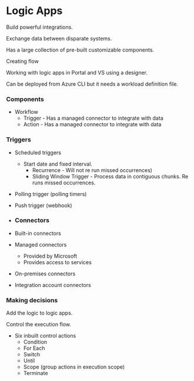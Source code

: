 # Logic Apps

Build powerful integrations. 

Exchange data between disparate systems.

Has a large collection of pre-built customizable components.





Creating flow

Working with logic apps in Portal and VS using a designer. 

Can be deployed from Azure CLI but it needs a workload definition file.



### Components

- Workflow
  - Trigger - Has a managed connector to integrate with data
  - Action - Has a managed connector to integrate with data

### Triggers

- Scheduled triggers
  - Start date and fixed interval.
    - Recurrence - Will not re run missed occurrences)
    - Sliding Window Trigger - Process data in contiguous chunks. Re runs missed occurrences.
- Polling trigger (polling timers)
- Push trigger (webhook)

- ### Connectors

- Built-in connectors

- Managed connectors

  - Provided by Microsoft
  - Provides access to services

- On-premises connectors

- Integration account connectors



### Making decisions

Add the logic to logic apps.

Control the execution flow.

- Six inbuilt control actions
  - Condition
  - For Each
  - Switch
  - Until
  - Scope (group actions in execution scope)
  - Terminate











